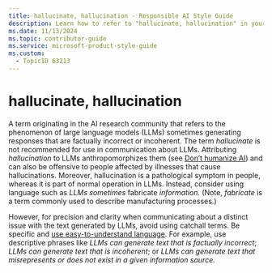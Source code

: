 ```yaml
---
title: hallucinate, hallucination - Responsible AI Style Guide
description: Learn how to refer to "hallucinate, hallucination" in your content.
ms.date: 11/13/2024
ms.topic: contributor-guide
ms.service: microsoft-product-style-guide
ms.custom:
  - TopicID 63213
---
```



# hallucinate, hallucination

A term originating in the AI research community that refers to the phenomenon of large language models (LLMs) sometimes generating responses that are factually incorrect or incoherent. The term *hallucinate* is not recommended for use in communication about LLMs. Attributing *hallucination* to LLMs anthropomorphizes them (see [Don’t humanize AI](~\responsible-ai-style-guide\top-tips\dont-humanize-ai.md)) and can also be offensive to people affected by illnesses that cause hallucinations. Moreover, hallucination is a pathological symptom in people, whereas it is part of normal operation in LLMs. Instead, consider using language such as *LLMs sometimes* fabricate *information.* (Note, *fabricate* is a term commonly used to describe manufacturing processes.)

However, for precision and clarity when communicating about a distinct issue with the text generated by LLMs, avoid using catchall terms. Be specific and [use easy-to-understand language](~\responsible-ai-style-guide\top-tips\use-easy-to-understand-language-to-describe-ai-systems.md). For example, use descriptive phrases like *LLMs can generate text that is factually incorrect*; *LLMs can generate text that is incoherent*; or *LLMs can generate text that misrepresents or does not exist in a given information source.*